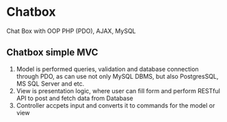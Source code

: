 # Chatbox
Chat Box with OOP PHP (PDO), AJAX, MySQL

Chatbox simple MVC
-----------------------
1. Model is performed queries, validation and database connection through PDO, as can use not only MySQL DBMS, but also PostgresSQL, MS SQL Server and etc.
2. View is presentation logic, where user can fill form and perform RESTful API to post and fetch data from Database
3. Controller accpets input and converts it to commands for the model or view
